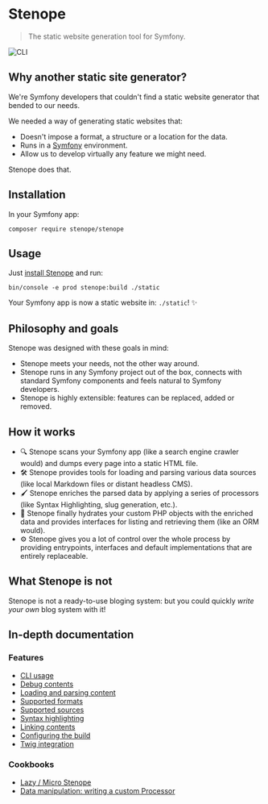 # Stenope

> The static website generation tool for Symfony.

![CLI](cli.png)

## Why another static site generator?

We're Symfony developers that couldn't find a static website generator that bended to our needs.

We needed a way of generating static websites that:

- Doesn't impose a format, a structure or a location for the data.
- Runs in a [Symfony](symfony.com) environment.
- Allow us to develop virtually any feature we might need.

Stenope does that.

## Installation

In your Symfony app:

    composer require stenope/stenope

## Usage

Just [install Stenope](#installation) and run:

    bin/console -e prod stenope:build ./static

Your Symfony app is now a static website in: `./static`! ✨

## Philosophy and goals

Stenope was designed with these goals in mind:

- Stenope meets your needs, not the other way around.
- Stenope runs in any Symfony project out of the box, connects with standard Symfony components and feels natural to Symfony developers.
- Stenope is highly extensible: features can be replaced, added or removed.

## How it works

- 🔍 Stenope scans your Symfony app (like a search engine crawler would) and dumps every page into a static HTML file.
- 🛠 Stenope provides tools for loading and parsing various data sources (like local Markdown files or distant headless CMS).
- 🖌 Stenope enriches the parsed data by applying a series of processors (like Syntax Highlighting, slug generation, etc.).
- 🧲 Stenope finally hydrates your custom PHP objects with the enriched data and provides interfaces for listing and retrieving them (like an ORM would).
- ⚙️ Stenope gives you a lot of control over the whole process by providing entrypoints, interfaces and default implementations that are entirely replaceable.

## What Stenope is not

Stenope is not a ready-to-use bloging system: but you could quickly _write your own_ blog system with it!

## In-depth documentation

### Features

- [CLI usage](doc/cli.md)
- [Debug contents](doc/cli.md#debug)
- [Loading and parsing content](doc/loading-content.md)
- [Supported formats](doc/supported-formats.md)
- [Supported sources](doc/supported-sources.md)
- [Syntax highlighting](doc/syntax-highlighting.md)
- [Linking contents](doc/link-contents.md)
- [Configuring the build](doc/build-configuration.md)
- [Twig integration](doc/twig.md)

### Cookbooks

<!-- TODO - [Specifying host and base url]() -->
<!-- TODO - [Adding custom files to the build]() -->
<!-- TODO - [Data source: writing a custom Provider]() -->
<!-- TODO - [Data format: writing a custom Decoder]() -->
- [Lazy / Micro Stenope](doc/cookbooks/lazy-stenope.md)
- [Data manipulation: writing a custom Processor](doc/cookbooks/processors.md)
<!-- TODO - [How to automatically deploy and host a static site]() -->
